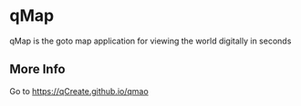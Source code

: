 # qMap
qMap is the goto map application for viewing the world digitally in seconds

## More Info
Go to https://qCreate.github.io/qmao
